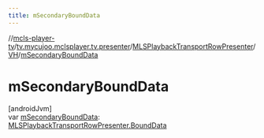 ```yaml
---
title: mSecondaryBoundData
---
```

//[mcls-player-tv](../../../../index.html)/[tv.mycujoo.mclsplayer.tv.presenter](../../index.html)/[MLSPlaybackTransportRowPresenter](../index.html)/[VH](index.html)/[mSecondaryBoundData](m-secondary-bound-data.html)



# mSecondaryBoundData



[androidJvm]\
var [mSecondaryBoundData](m-secondary-bound-data.html): [MLSPlaybackTransportRowPresenter.BoundData](../-bound-data/index.html)




